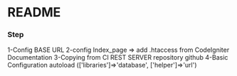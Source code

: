 # README 

### Step
1-Config BASE URL
2-config Index_page => add .htaccess from CodeIgniter Documentation
3-Copying from CI REST SERVER repository github
4-Basic Configuration autoload (['libraries']=>'database', ['helper']=>'url')
